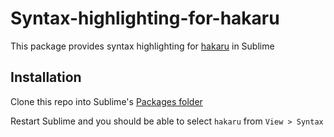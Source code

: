 # Syntax-highlighting-for-hakaru
This package provides syntax highlighting for [hakaru](http://hakaru-dev.github.io/) in Sublime

## Installation
Clone this repo into Sublime's [Packages folder](https://www.sublimetext.com/docs/3/packages.html)

Restart Sublime and you should be able to select `hakaru` from `View > Syntax`
